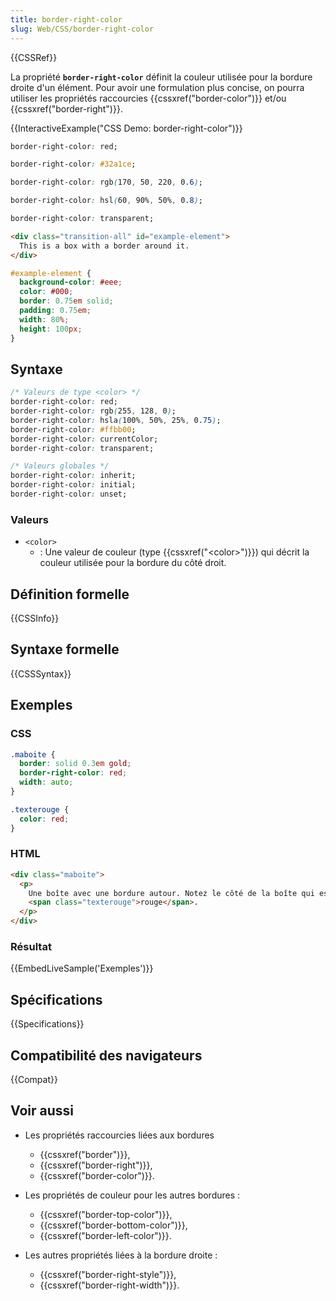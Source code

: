 ```yaml
---
title: border-right-color
slug: Web/CSS/border-right-color
---
```


{{CSSRef}}

La propriété **`border-right-color`** définit la couleur utilisée pour la bordure droite d'un élément. Pour avoir une formulation plus concise, on pourra utiliser les propriétés raccourcies {{cssxref("border-color")}} et/ou {{cssxref("border-right")}}.

{{InteractiveExample("CSS Demo: border-right-color")}}

```css interactive-example-choice
border-right-color: red;
```

```css interactive-example-choice
border-right-color: #32a1ce;
```

```css interactive-example-choice
border-right-color: rgb(170, 50, 220, 0.6);
```

```css interactive-example-choice
border-right-color: hsl(60, 90%, 50%, 0.8);
```

```css interactive-example-choice
border-right-color: transparent;
```

```html interactive-example
<div class="transition-all" id="example-element">
  This is a box with a border around it.
</div>
```

```css interactive-example
#example-element {
  background-color: #eee;
  color: #000;
  border: 0.75em solid;
  padding: 0.75em;
  width: 80%;
  height: 100px;
}
```

## Syntaxe

```css
/* Valeurs de type <color> */
border-right-color: red;
border-right-color: rgb(255, 128, 0);
border-right-color: hsla(100%, 50%, 25%, 0.75);
border-right-color: #ffbb00;
border-right-color: currentColor;
border-right-color: transparent;

/* Valeurs globales */
border-right-color: inherit;
border-right-color: initial;
border-right-color: unset;
```

### Valeurs

- `<color>`
  - : Une valeur de couleur (type {{cssxref("&lt;color&gt;")}}) qui décrit la couleur utilisée pour la bordure du côté droit.

## Définition formelle

{{CSSInfo}}

## Syntaxe formelle

{{CSSSyntax}}

## Exemples

### CSS

```css
.maboite {
  border: solid 0.3em gold;
  border-right-color: red;
  width: auto;
}

.texterouge {
  color: red;
}
```

### HTML

```html
<div class="maboite">
  <p>
    Une boîte avec une bordure autour. Notez le côté de la boîte qui est
    <span class="texterouge">rouge</span>.
  </p>
</div>
```

### Résultat

{{EmbedLiveSample('Exemples')}}

## Spécifications

{{Specifications}}

## Compatibilité des navigateurs

{{Compat}}

## Voir aussi

- Les propriétés raccourcies liées aux bordures

  - {{cssxref("border")}},
  - {{cssxref("border-right")}},
  - {{cssxref("border-color")}}.

- Les propriétés de couleur pour les autres bordures :

  - {{cssxref("border-top-color")}},
  - {{cssxref("border-bottom-color")}},
  - {{cssxref("border-left-color")}}.

- Les autres propriétés liées à la bordure droite :

  - {{cssxref("border-right-style")}},
  - {{cssxref("border-right-width")}}.
